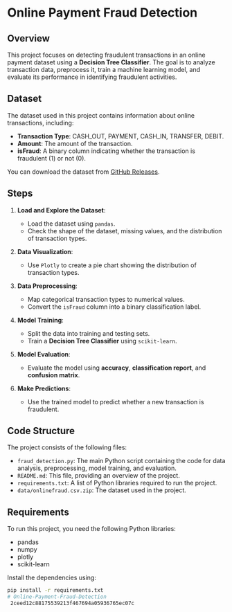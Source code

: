 
# Online Payment Fraud Detection

## Overview
This project focuses on detecting fraudulent transactions in an online payment dataset using a **Decision Tree Classifier**. The goal is to analyze transaction data, preprocess it, train a machine learning model, and evaluate its performance in identifying fraudulent activities.


## Dataset
The dataset used in this project contains information about online transactions, including:
- **Transaction Type**: CASH_OUT, PAYMENT, CASH_IN, TRANSFER, DEBIT.
- **Amount**: The amount of the transaction.
- **isFraud**: A binary column indicating whether the transaction is fraudulent (1) or not (0).

You can download the dataset from [GitHub Releases](PASTE_LINK_HERE).


## Steps
1. **Load and Explore the Dataset**:
   - Load the dataset using `pandas`.
   - Check the shape of the dataset, missing values, and the distribution of transaction types.

2. **Data Visualization**:
   - Use `Plotly` to create a pie chart showing the distribution of transaction types.

3. **Data Preprocessing**:
   - Map categorical transaction types to numerical values.
   - Convert the `isFraud` column into a binary classification label.

4. **Model Training**:
   - Split the data into training and testing sets.
   - Train a **Decision Tree Classifier** using `scikit-learn`.

5. **Model Evaluation**:
   - Evaluate the model using **accuracy**, **classification report**, and **confusion matrix**.

6. **Make Predictions**:
   - Use the trained model to predict whether a new transaction is fraudulent.


## Code Structure
The project consists of the following files:
- `fraud_detection.py`: The main Python script containing the code for data analysis, preprocessing, model training, and evaluation.
- `README.md`: This file, providing an overview of the project.
- `requirements.txt`: A list of Python libraries required to run the project.
- `data/onlinefraud.csv.zip`: The dataset used in the project.


## Requirements
To run this project, you need the following Python libraries:
- pandas
- numpy
- plotly
- scikit-learn

Install the dependencies using:
```bash
pip install -r requirements.txt
# Online-Payment-Fraud-Detection
 2ceed12c88175539213f467694a05936765ec07c
